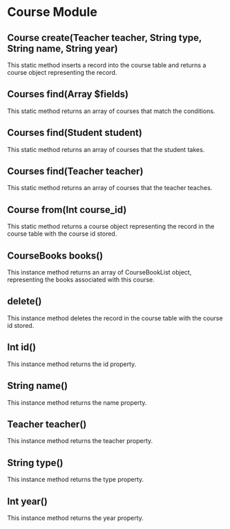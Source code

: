 Course Module
=============

Course create(Teacher teacher, String type, String name, String year)
---------------------------------------------------------------------
This static method inserts a record into the course table and returns a course
object representing the record.

Courses find(Array $fields)
---------------------------
This static method returns an array of courses that match the conditions.

Courses find(Student student)
-----------------------------
This static method returns an array of courses that the student takes.

Courses find(Teacher teacher)
-----------------------------
This static method returns an array of courses that the teacher teaches.

Course from(Int course\_id)
---------------------------
This static method returns a course object representing the record in the
course table with the course id stored.

CourseBooks books()
------------------
This instance method returns an array of CourseBookList object, representing
the books associated with this course.

delete()
--------
This instance method deletes the record in the course table with the course id
stored.

Int id()
--------
This instance method returns the id property.

String name()
-------------
This instance method returns the name property.

Teacher teacher()
-----------------
This instance method returns the teacher property.

String type()
-------------
This instance method returns the type property.

Int year()
----------
This instance method returns the year property.
